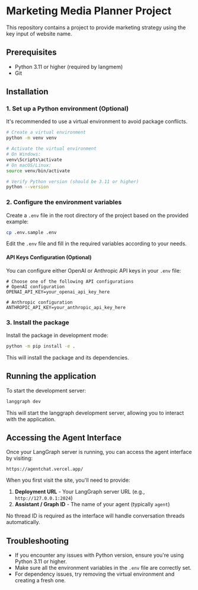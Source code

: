 # Marketing Media Planner Project

This repository contains a project to provide marketing strategy using the key input of website name.

## Prerequisites

- Python 3.11 or higher (required by langmem)
- Git

## Installation

### 1. Set up a Python environment (Optional)

It's recommended to use a virtual environment to avoid package conflicts.

```bash
# Create a virtual environment
python -m venv venv

# Activate the virtual environment
# On Windows:
venv\Scripts\activate
# On macOS/Linux:
source venv/bin/activate

# Verify Python version (should be 3.11 or higher)
python --version
```

### 2. Configure the environment variables

Create a `.env` file in the root directory of the project based on the provided example:

```bash
cp .env.sample .env
```

Edit the `.env` file and fill in the required variables according to your needs.

#### API Keys Configuration (Optional)

You can configure either OpenAI or Anthropic API keys in your `.env` file:

```
# Choose one of the following API configurations
# OpenAI configuration
OPENAI_API_KEY=your_openai_api_key_here

# Anthropic configuration
ANTHROPIC_API_KEY=your_anthropic_api_key_here
```

### 3. Install the package

Install the package in development mode:

```bash
python -m pip install -e .
```

This will install the package and its dependencies.

## Running the application

To start the development server:

```bash
langgraph dev
```

This will start the langgraph development server, allowing you to interact with the application.

## Accessing the Agent Interface

Once your LangGraph server is running, you can access the agent interface by visiting:

```
https://agentchat.vercel.app/
```

When you first visit the site, you'll need to provide:

1. **Deployment URL** - Your LangGraph server URL (e.g., `http://127.0.0.1:2024`)
2. **Assistant / Graph ID** - The name of your agent (typically `agent`)

No thread ID is required as the interface will handle conversation threads automatically.

## Troubleshooting

- If you encounter any issues with Python version, ensure you're using Python 3.11 or higher.
- Make sure all the environment variables in the `.env` file are correctly set.
- For dependency issues, try removing the virtual environment and creating a fresh one.
